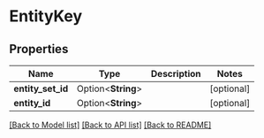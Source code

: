 # EntityKey

## Properties

Name | Type | Description | Notes
------------ | ------------- | ------------- | -------------
**entity_set_id** | Option<**String**> |  | [optional]
**entity_id** | Option<**String**> |  | [optional]

[[Back to Model list]](../README.md#documentation-for-models) [[Back to API list]](../README.md#documentation-for-api-endpoints) [[Back to README]](../README.md)


